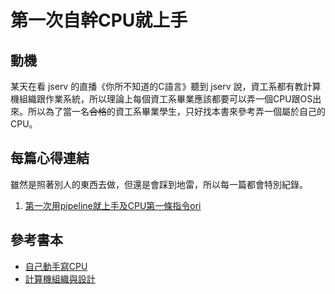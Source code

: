 # 第一次自幹CPU就上手

## 動機

某天在看 jserv 的直播《你所不知道的C語言》聽到 jserv 說，資工系都有教計算機組織跟作業系統，所以理論上每個資工系畢業應該都要可以弄一個CPU跟OS出來。所以為了當一名~~合格~~的資工系畢業學生，只好找本書來參考弄一個屬於自己的CPU。

## 每篇心得連結

雖然是照著別人的東西去做，但還是會踩到地雷，所以每一篇都會特別紀錄。

1. [第一次用pipeline就上手及CPU第一條指令ori](CH1/doc/ReadMe.md)

## 參考書本

* [自己動手寫CPU](https://www.books.com.tw/products/0010676982)
* [計算機組織與設計](https://www.books.com.tw/products/0010677129)